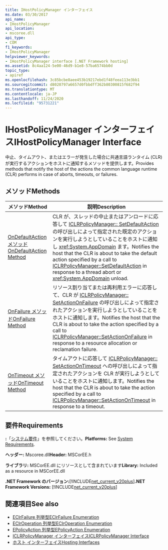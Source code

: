 ```yaml
---
title: IHostPolicyManager インターフェイス
ms.date: 03/30/2017
api_name:
- IHostPolicyManager
api_location:
- mscoree.dll
api_type:
- COM
f1_keywords:
- IHostPolicyManager
helpviewer_keywords:
- IHostPolicyManager interface [.NET Framework hosting]
ms.assetid: 8c4aa124-5e00-46d9-b1e8-57ba6574bb0d
topic_type:
- apiref
ms.openlocfilehash: 3c85bcbe8aee453b19217ebd1f48feea113e3bb1
ms.sourcegitcommit: d8020797a6657d0fbbdff362b80300815f682f94
ms.translationtype: MT
ms.contentlocale: ja-JP
ms.lasthandoff: 11/24/2020
ms.locfileid: "95731221"
---
```

# <a name="ihostpolicymanager-interface"></a><span data-ttu-id="dde45-102">IHostPolicyManager インターフェイス</span><span class="sxs-lookup"><span data-stu-id="dde45-102">IHostPolicyManager Interface</span></span>

<span data-ttu-id="dde45-103">中止、タイムアウト、またはエラーが発生した場合に共通言語ランタイム (CLR) が実行するアクションをホストに通知するメソッドを提供します。</span><span class="sxs-lookup"><span data-stu-id="dde45-103">Provides methods that notify the host of the actions the common language runtime (CLR) performs in case of aborts, timeouts, or failures.</span></span>  
  
## <a name="methods"></a><span data-ttu-id="dde45-104">メソッド</span><span class="sxs-lookup"><span data-stu-id="dde45-104">Methods</span></span>  
  
|<span data-ttu-id="dde45-105">メソッド</span><span class="sxs-lookup"><span data-stu-id="dde45-105">Method</span></span>|<span data-ttu-id="dde45-106">説明</span><span class="sxs-lookup"><span data-stu-id="dde45-106">Description</span></span>|  
|------------|-----------------|  
|[<span data-ttu-id="dde45-107">OnDefaultAction メソッド</span><span class="sxs-lookup"><span data-stu-id="dde45-107">OnDefaultAction Method</span></span>](ihostpolicymanager-ondefaultaction-method.md)|<span data-ttu-id="dde45-108">CLR が、スレッドの中止またはアンロードに応答して [ICLRPolicyManager:: SetDefaultAction](iclrpolicymanager-setdefaultaction-method.md) の呼び出しによって指定された既定のアクションを実行しようとしていることをホストに通知し <xref:System.AppDomain> ます。</span><span class="sxs-lookup"><span data-stu-id="dde45-108">Notifies the host that the CLR is about to take the default action specified by a call to [ICLRPolicyManager::SetDefaultAction](iclrpolicymanager-setdefaultaction-method.md) in response to a thread abort or <xref:System.AppDomain> unload.</span></span>|  
|[<span data-ttu-id="dde45-109">OnFailure メソッド</span><span class="sxs-lookup"><span data-stu-id="dde45-109">OnFailure Method</span></span>](ihostpolicymanager-onfailure-method.md)|<span data-ttu-id="dde45-110">リソース割り当てまたは再利用エラーに応答して、CLR が [ICLRPolicyManager:: SetActionOnFailure](iclrpolicymanager-setactiononfailure-method.md) の呼び出しによって指定されたアクションを実行しようとしていることをホストに通知します。</span><span class="sxs-lookup"><span data-stu-id="dde45-110">Notifies the host that the CLR is about to take the action specified by a call to [ICLRPolicyManager::SetActionOnFailure](iclrpolicymanager-setactiononfailure-method.md) in response to a resource allocation or reclamation failure.</span></span>|  
|[<span data-ttu-id="dde45-111">OnTimeout メソッド</span><span class="sxs-lookup"><span data-stu-id="dde45-111">OnTimeout Method</span></span>](ihostpolicymanager-ontimeout-method.md)|<span data-ttu-id="dde45-112">タイムアウトに応答して [ICLRPolicyManager:: SetActionOnTimeout](iclrpolicymanager-setactionontimeout-method.md) への呼び出しによって指定されたアクションを CLR が実行しようとしていることをホストに通知します。</span><span class="sxs-lookup"><span data-stu-id="dde45-112">Notifies the host that the CLR is about to take the action specified by a call to [ICLRPolicyManager::SetActionOnTimeout](iclrpolicymanager-setactionontimeout-method.md) in response to a timeout.</span></span>|  
  
## <a name="requirements"></a><span data-ttu-id="dde45-113">要件</span><span class="sxs-lookup"><span data-stu-id="dde45-113">Requirements</span></span>  

 <span data-ttu-id="dde45-114">**:**「[システム要件](../../get-started/system-requirements.md)」を参照してください。</span><span class="sxs-lookup"><span data-stu-id="dde45-114">**Platforms:** See [System Requirements](../../get-started/system-requirements.md).</span></span>  
  
 <span data-ttu-id="dde45-115">**ヘッダー:** Mscoree.dll</span><span class="sxs-lookup"><span data-stu-id="dde45-115">**Header:** MSCorEE.h</span></span>  
  
 <span data-ttu-id="dde45-116">**ライブラリ:** MSCorEE.dll にリソースとして含まれています</span><span class="sxs-lookup"><span data-stu-id="dde45-116">**Library:** Included as a resource in MSCorEE.dll</span></span>  
  
 <span data-ttu-id="dde45-117">**.NET Framework のバージョン:**[!INCLUDE[net_current_v20plus](../../../../includes/net-current-v20plus-md.md)]</span><span class="sxs-lookup"><span data-stu-id="dde45-117">**.NET Framework Versions:** [!INCLUDE[net_current_v20plus](../../../../includes/net-current-v20plus-md.md)]</span></span>  
  
## <a name="see-also"></a><span data-ttu-id="dde45-118">関連項目</span><span class="sxs-lookup"><span data-stu-id="dde45-118">See also</span></span>

- [<span data-ttu-id="dde45-119">EClrFailure 列挙型</span><span class="sxs-lookup"><span data-stu-id="dde45-119">EClrFailure Enumeration</span></span>](eclrfailure-enumeration.md)
- [<span data-ttu-id="dde45-120">EClrOperation 列挙型</span><span class="sxs-lookup"><span data-stu-id="dde45-120">EClrOperation Enumeration</span></span>](eclroperation-enumeration.md)
- [<span data-ttu-id="dde45-121">EPolicyAction 列挙型</span><span class="sxs-lookup"><span data-stu-id="dde45-121">EPolicyAction Enumeration</span></span>](epolicyaction-enumeration.md)
- [<span data-ttu-id="dde45-122">ICLRPolicyManager インターフェイス</span><span class="sxs-lookup"><span data-stu-id="dde45-122">ICLRPolicyManager Interface</span></span>](iclrpolicymanager-interface.md)
- [<span data-ttu-id="dde45-123">ホスト インターフェイス</span><span class="sxs-lookup"><span data-stu-id="dde45-123">Hosting Interfaces</span></span>](hosting-interfaces.md)
